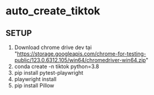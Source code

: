 # auto_create_tiktok
## SETUP
1. Download chrome drive dev tại "https://storage.googleapis.com/chrome-for-testing-public/123.0.6312.105/win64/chromedriver-win64.zip"
2. conda create -n tiktok python=3.8
3. pip install pytest-playwright
4. playwright install
5. pip install Pillow
